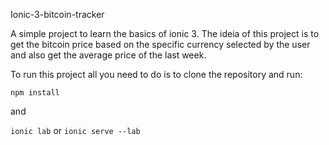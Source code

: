 Ionic-3-bitcoin-tracker

A simple project to learn the basics of ionic 3. The ideia of this project is to get the bitcoin price based on the specific currency selected by the user and also get the average price of the last week.


To run this project all you need to do is to clone the repository and run:

<code>npm install</code>

and

<code>ionic lab</code> or <code>ionic serve --lab</code>
